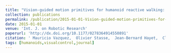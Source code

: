 ```yaml
---
title: "Vision-guided motion primitives for humanoid reactive walking: Decoupled versus coupled approaches"
collection: publications
permalink: /publication/2015-01-01-Vision-guided-motion-primitives-for-humanoid-reactive-walking-Decoupled-versus-coupled-approaches
date: 2015-01-01
venue: 'Int. J. on Robotic Research'
paperurl: 'http://dx.doi.org/10.1177/0278364914550891'
citation: ' Mauricio Vazquez,  Olivier Stasse,  Jean-Bernard Hayet,  Claire Dune,  Claudia Esteves,  Jean-Paul Laumond, &quot;Vision-guided motion primitives for humanoid reactive walking: Decoupled versus coupled approaches.&quot; Int. J. on Robotic Research, 2015.'
tags: [humanoids,visualcontrol,journal]
---
```

